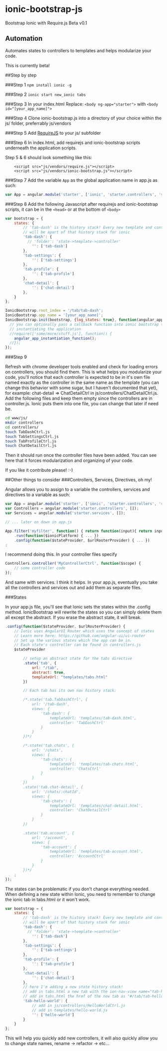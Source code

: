 # ionic-bootstrap-js
Bootstrap Ionic with Require.js
Beta v0.1

## Automation

Automates states to controllers to templates and helps modularize your code.

This is currently beta!

##Step by step

###Step 1
`npm install ionic -g`

###Step 2
`ionic start new_ionic tabs`

###Step 3
In your index.html
Replace: `<body ng-app="starter">` with `<body id="[your_app_name]">`

###Step 4
Clone ionic-bootstrap.js into a directory of your choice within the js/ folder, preferrably js/vendors

###Step 5
Add <a href="http://requirejs.org/">RequireJS</a> to your js/ subfolder

###Step 6
In index.html, add requirejs and ionic-bootstrap scripts underneath the application scripts.

Step 5 & 6 should look something like this:
```
	<script src="js/vendors/require.js"></script>
	<script src="js/vendors/ionic-bootstrap.js"></script>
```

###Step 7
Add the variable `App` as the global application name in app.js as such:

```javascript
var App = angular.module('starter', ['ionic', 'starter.controllers', 'starter.services'])
```

###Step 8
Add the following Javascript after requirejs and ionic-bootstrap scripts, it can be in the `<head>` or at the bottom of `<body>`

```javascript
var bootstrap = {
	states: {
		// 'tab-dash' is the history stack! Every new template and controller added
		// will be apart of that history stack for ionic
		'tab-dash': {
		  // 'folder': 'state->template->controller'
			'': ['tab-dash']
		},
		'tab-settings': {
			'': ['tab-settings']
		},
		'tab-profile': {
			'': ['tab-profile']
		},
		'chat-detail': {
			'': ['chat-detail']
		},
	}
};

IonicBootstrap.root_index = '/tab/tab-dash';
IonicBootstrap.app_name = '[your_app_name]';
IonicBootstrap.init(bootstrap, {log_states: true}, function(angular_app_instantiation_function) {
  // you can optionally pass a callback function into ionic bootstrap to do some more stuff before
  // instantiating the application
  //require(['some/more/stuff.js'], function() {
    angular_app_instantiation_function();
  //});
});
```

###Step 9

Refresh with chrome developer tools enabled and check for loading errors on controllers, you should find them.  This is what helps you modularize your code, you'll notice that each controller is expected to be in it's own file named exactly as the controller in the same name as the template (you can change this behavior with some sugar, but I haven't documented that yet), for example: chat-detail => ChatDetailCtrl in js/controllers/ChatDetailCtrl.js.  Add the following files and keep them empty since the controllers are in controller.js.  Ionic puts them into one file, you can change that later if need be.

```bash
cd www/js/
mkdir controllers
cd controllers/
touch TabDashCtrl.js
touch TabSettingsCtrl.js
touch TabProfileCtrl.js
touch ChatDetailCtrl.js
```

Then it should run once the controller files have been added.  You can see here that it forces modularization and organizing of your code.

If you like it contribute please! :-)

##Other things to consider
###Controllers, Services, Directives, oh my!

Angular allows you to assign to a variable the controllers, services and directives to a variable as such:

```javascript
var App = angular.module('starter', ['ionic', 'starter.controllers', 'starter.services']);
var Controllers = angular.module('starter.controllers', []);
var Services = angular.module('starter.services', []);

// ... later on down in app.js

App.filter('myfilter', function() { return function(input){ return input.toString().toUpperCase() } })
	.run(function($ionicPlatform) { ... })
	.config(function($stateProvider, $urlRooterProvider) { ... })
;
```

I recommend doing this.  In your controller files specify 
```javascript
Controllers.controller('MyControllerCtrl', function($scope) {
	// some controller code
});
``` 

And same with services.  I think it helps.  In your app.js, eventually you take all the controllers and services out and add them as separate files.

###States

In your app.js file, you'll see that Ionic sets the states within the .config method.  IonicBootstrap will rewrite the states so you can simply delete them all except the abstract.  If you erase the abstract state, it will break.

```javascript
.config(function($stateProvider, $urlRouterProvider) {
	// Ionic uses AngularUI Router which uses the concept of states
	// Learn more here: https://github.com/angular-ui/ui-router
	// Set up the various states which the app can be in.
	// Each state's controller can be found in controllers.js
	$stateProvider

		// setup an abstract state for the tabs directive
		.state('tab', {
			url: "/tab",
			abstract: true,
			templateUrl: "templates/tabs.html"
		})

		// Each tab has its own nav history stack:

		/*.state('tab.TabDashCtrl', {
			url: '/tab-dash',
			views: {
				'tab-dash': {
					templateUrl: 'templates/tab-dash.html',
					controller: 'TabDashCtrl'
				}
			}
		})*/

		/*.state('tab.chats', {
			url: '/chats',
			views: {
				'tab-chats': {
					templateUrl: 'templates/tab-chats.html',
					controller: 'ChatsCtrl'
				}
			}
		})
		.state('tab.chat-detail', {
			url: '/chats/:chatId',
			views: {
				'tab-chats': {
					templateUrl: 'templates/chat-detail.html',
					controller: 'ChatDetailCtrl'
				}
			}
		})

		.state('tab.account', {
			url: '/account',
			views: {
				'tab-account': {
					templateUrl: 'templates/tab-account.html',
					controller: 'AccountCtrl'
				}
			}
		})*/
	;
});
```

The states can be problematic if you don't change everything needed.  When defining a new state within Ionic, you need to remember to change the ionic tab in tabs.html or it won't work.

```javascript
var bootstrap = {
	states: {
		// 'tab-dash' is the history stack! Every new template and controller added
		// will be apart of that history stack for ionic
		'tab-dash': {
		  // 'folder': 'state->template->controller'
			'': ['tab-dash']
		},
		'tab-settings': {
			'': ['tab-settings']
		},
		'tab-profile': {
			'': ['tab-profile']
		},
		'chat-detail': {
			'': ['chat-detail']
		},
		// here I'm adding a new state history stack! 
		// add in tabs.html a new tab with the ion-nav-view name="tab-hello-world"
		// add in tabs.html the href of the new tab as "#/tab/tab-hello-world"
		'tab-hello-world': {
			// add in js/controllers/HelloWorldCtrl.js
			// add in templates/hello-world.js
			'': ['hello-world']
		}
	}
};
```

This will help you quickly add new controllers, it will also quickly allow you to change state names, rename -> refactor -> etc...
